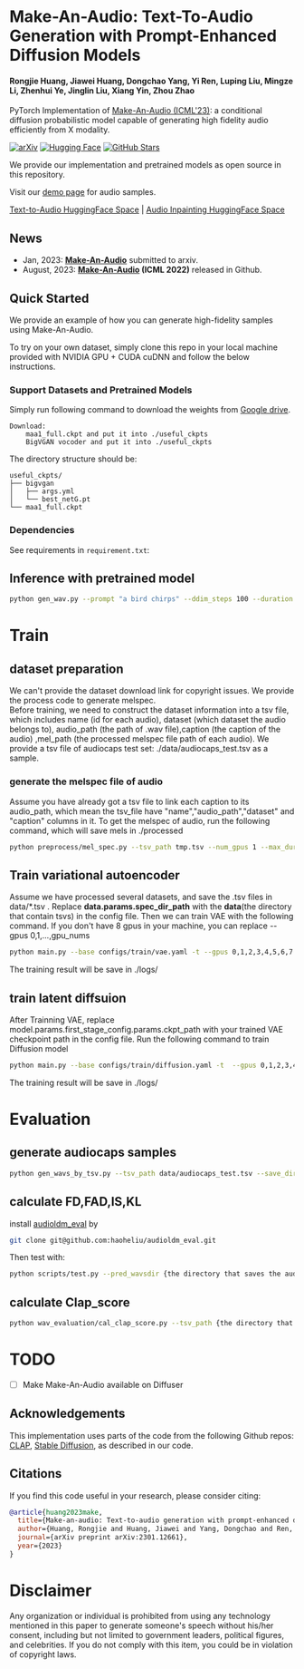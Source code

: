 # Make-An-Audio: Text-To-Audio Generation with Prompt-Enhanced Diffusion Models

#### Rongjie Huang, Jiawei Huang, Dongchao Yang, Yi Ren, Luping Liu, Mingze Li, Zhenhui Ye, Jinglin Liu, Xiang Yin, Zhou Zhao

PyTorch Implementation of [Make-An-Audio (ICML'23)](https://arxiv.org/abs/2301.12661): a conditional diffusion probabilistic model capable of generating high fidelity audio efficiently from X modality.

[![arXiv](https://img.shields.io/badge/arXiv-Paper-<COLOR>.svg)](https://arxiv.org/abs/2301.12661)
[![Hugging Face](https://img.shields.io/badge/%F0%9F%A4%97%20Hugging%20Face-blue)](https://huggingface.co/spaces/AIGC-Audio/Make_An_Audio)
[![GitHub Stars](https://img.shields.io/github/stars/Text-to-Audio/Make-An-Audio?style=social)](https://github.com/Text-to-Audio/Make-An-Audio)

We provide our implementation and pretrained models as open source in this repository.

Visit our [demo page](https://text-to-audio.github.io/) for audio samples.

[Text-to-Audio HuggingFace Space](https://huggingface.co/spaces/AIGC-Audio/Make_An_Audio) | [Audio Inpainting HuggingFace Space](https://huggingface.co/spaces/AIGC-Audio/Make_An_Audio_inpaint)

## News
- Jan, 2023: **[Make-An-Audio](https://arxiv.org/abs/2207.06389)** submitted to arxiv.
- August, 2023: **[Make-An-Audio](https://arxiv.org/abs/2301.12661) (ICML 2022)** released in Github. 

## Quick Started
We provide an example of how you can generate high-fidelity samples using Make-An-Audio.

To try on your own dataset, simply clone this repo in your local machine provided with NVIDIA GPU + CUDA cuDNN and follow the below instructions.


### Support Datasets and Pretrained Models

Simply run following command to download the weights from [Google drive](https://drive.google.com/drive/folders/1zZTI3-nHrUIywKFqwxlFO6PjB66JA8jI?usp=drive_link).
```
Download:
    maa1_full.ckpt and put it into ./useful_ckpts  
    BigVGAN vocoder and put it into ./useful_ckpts  
```
The directory structure should be:
```
useful_ckpts/
├── bigvgan
│   ├── args.yml
│   └── best_netG.pt
└── maa1_full.ckpt
```


### Dependencies
See requirements in `requirement.txt`:

## Inference with pretrained model
```bash
python gen_wav.py --prompt "a bird chirps" --ddim_steps 100 --duration 10 --scale 3 --n_samples 1 --save_name "results"
```
# Train
## dataset preparation
We can't provide the dataset download link for copyright issues. We provide the process code to generate melspec.  
Before training, we need to construct the dataset information into a tsv file, which includes name (id for each audio), dataset (which dataset the audio belongs to), audio_path (the path of .wav file),caption (the caption of the audio) ,mel_path (the processed melspec file path of each audio). We provide a tsv file of audiocaps test set: ./data/audiocaps_test.tsv as a sample.
### generate the melspec file of audio
Assume you have already got a tsv file to link each caption to its audio_path, which mean the tsv_file have "name","audio_path","dataset" and "caption" columns in it.
To get the melspec of audio, run the following command, which will save mels in ./processed
```bash
python preprocess/mel_spec.py --tsv_path tmp.tsv --num_gpus 1 --max_duration 10
```
## Train variational autoencoder
Assume we have processed several datasets, and save the .tsv files in data/*.tsv . Replace **data.params.spec_dir_path** with the **data**(the directory that contain tsvs) in the config file. Then we can train VAE with the following command. If you don't have 8 gpus in your machine, you can replace --gpus 0,1,...,gpu_nums
```bash
python main.py --base configs/train/vae.yaml -t --gpus 0,1,2,3,4,5,6,7
```
The training result will be save in ./logs/
## train latent diffsuion
After Trainning VAE, replace model.params.first_stage_config.params.ckpt_path with your trained VAE checkpoint path in the config file.
Run the following command to train Diffusion model
```bash
python main.py --base configs/train/diffusion.yaml -t  --gpus 0,1,2,3,4,5,6,7
```
The training result will be save in ./logs/
# Evaluation
## generate audiocaps samples
```bash
python gen_wavs_by_tsv.py --tsv_path data/audiocaps_test.tsv --save_dir audiocaps_gen
```

## calculate FD,FAD,IS,KL
install [audioldm_eval](https://github.com/haoheliu/audioldm_eval) by
```bash
git clone git@github.com:haoheliu/audioldm_eval.git
```
Then test with:
```bash
python scripts/test.py --pred_wavsdir {the directory that saves the audios you generated} --gt_wavsdir {the directory that saves audiocaps test set waves}
```
## calculate Clap_score
```bash
python wav_evaluation/cal_clap_score.py --tsv_path {the directory that saves the audios you generated}/result.tsv
```


# TODO
- [ ] Make Make-An-Audio available on Diffuser

## Acknowledgements
This implementation uses parts of the code from the following Github repos:
[CLAP](https://github.com/LAION-AI/CLAP),
[Stable Diffusion](https://github.com/CompVis/stable-diffusion),
as described in our code.

## Citations ##
If you find this code useful in your research, please consider citing:
```bibtex
@article{huang2023make,
  title={Make-an-audio: Text-to-audio generation with prompt-enhanced diffusion models},
  author={Huang, Rongjie and Huang, Jiawei and Yang, Dongchao and Ren, Yi and Liu, Luping and Li, Mingze and Ye, Zhenhui and Liu, Jinglin and Yin, Xiang and Zhao, Zhou},
  journal={arXiv preprint arXiv:2301.12661},
  year={2023}
}
```

# Disclaimer ##
Any organization or individual is prohibited from using any technology mentioned in this paper to generate someone's speech without his/her consent, including but not limited to government leaders, political figures, and celebrities. If you do not comply with this item, you could be in violation of copyright laws.
